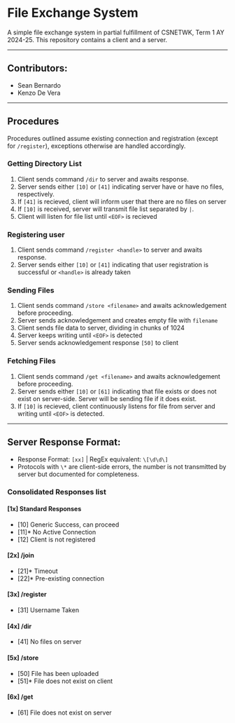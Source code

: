 # File Exchange System

A simple file exchange system in partial fulfillment of CSNETWK, Term 1 AY 2024-25. This repository contains a client and a server.

<hr>

## Contributors:
- Sean Bernardo
- Kenzo De Vera

<hr>

## Procedures
Procedures outlined assume existing connection and registration (except for `/register`), exceptions otherwise are handled accordingly.
### Getting Directory List
1. Client sends command `/dir` to server and awaits response.
2. Server sends either `[10]` or `[41]` indicating server have or have no files, respectively.
3. If `[41]` is recieved, client will inform user that there are no files on server
4. If `[10]` is received, server will transmit file list separated by `|`.
5. Client will listen for file list until `<EOF>` is recieved

### Registering user
1. Client sends command `/register <handle>` to server and awaits response.
2. Server sends either `[10]` or `[41]` indicating that user registration is successful or `<handle>` is already taken

### Sending Files

1. Client sends command `/store <filename>` and awaits acknowledgement before proceeding.
2. Server sends acknowledgement and creates empty file with `filename`
3. Client sends file data to server, dividing in chunks of 1024
4. Server keeps writing until `<EOF>` is detected
5. Server sends acknowledgement response `[50]` to client

### Fetching Files

1. Client sends command `/get <filename>` and awaits acknowledgement before proceeding.
2. Server sends either `[10]` or `[61]` indicating that file exists or does not exist on server-side. Server will be sending file if it does exist.
3. If `[10]` is recieved, client continuously listens for file from server and writing until `<EOF>` is detected.

<hr>

## Server Response Format:
- Response Format: `[xx]` | RegEx equivalent: `\[\d\d\]`
- Protocols with `\*` are client-side errors, the number is not transmitted by server but documented for completeness.

### Consolidated Responses list
#### [1x] Standard Responses
- [10] Generic Success, can proceed
- [11]* No Active Connection
- [12] Client is not registered
#### [2x] /join
- [21]* Timeout
- [22]* Pre-existing connection
#### [3x] /register
- [31] Username Taken
#### [4x] /dir
- [41] No files on server
#### [5x] /store
- [50] File has been uploaded
- [51]* File does not exist on client
#### [6x] /get
- [61] File does not exist on server